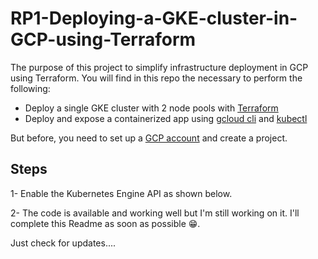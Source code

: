 # RP1-Deploying-a-GKE-cluster-in-GCP-using-Terraform

The purpose of this project to simplify infrastructure deployment in GCP using Terraform.
You will find in this repo the necessary to perform the following:
  - Deploy a single GKE cluster with 2 node pools with [Terraform](https://terraform.io)
  - Deploy and expose a containerized app using [gcloud cli](http://cloud.google.com/sdk/docs#install_the_latest_cloud_tools_version_cloudsdk_current_version) and [kubectl](https://kubernetes.io/docs/tasks/tools/install-kubectl/%C2%A0%C2%A0) 

But before, you need to set up a [GCP account](https://console.cloud.google.com/getting-started) and create a project.

## Steps

1- Enable the Kubernetes Engine API as shown below.

2- The code is available and working well but I'm still working on it. I'll complete this Readme as soon as possible 😁. 

Just check for updates....
